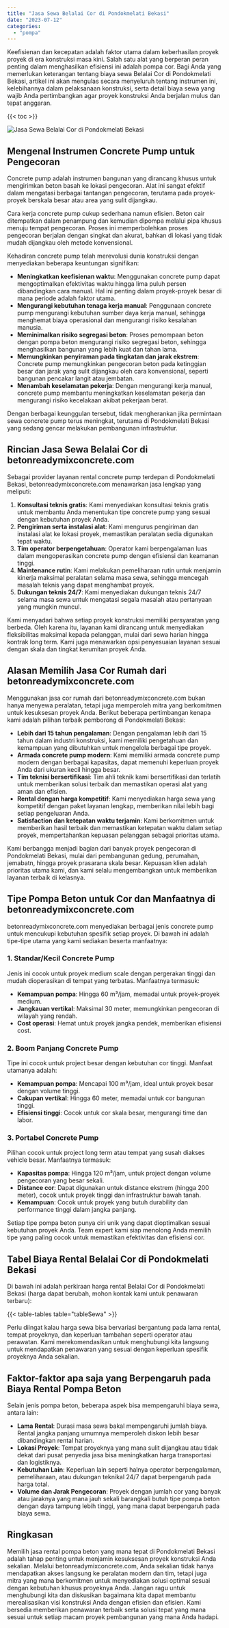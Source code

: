```yaml
---
title: "Jasa Sewa Belalai Cor di Pondokmelati Bekasi"
date: "2023-07-12"
categories: 
  - "pompa"
---
```


Keefisienan dan kecepatan adalah faktor utama dalam keberhasilan proyek proyek di era konstruksi masa kini. Salah satu alat yang berperan peran penting dalam menghasilkan efisiensi ini adalah pompa cor. Bagi Anda yang memerlukan keterangan tentang biaya sewa Belalai Cor di Pondokmelati Bekasi, artikel ini akan mengulas secara menyeluruh tentang instrumen ini, kelebihannya dalam pelaksanaan konstruksi, serta detail biaya sewa yang wajib Anda pertimbangkan agar proyek konstruksi Anda berjalan mulus dan tepat anggaran.

{{< toc >}}

![Jasa Sewa Belalai Cor di Pondokmelati Bekasi](https://betoncor8.github.io/pump/concrete-pump%20(2).png)

## Mengenal Instrumen Concrete Pump untuk Pengecoran

Concrete pump adalah instrumen bangunan yang dirancang khusus untuk mengirimkan beton basah ke lokasi pengecoran. Alat ini sangat efektif dalam mengatasi berbagai tantangan pengecoran, terutama pada proyek-proyek berskala besar atau area yang sulit dijangkau.

Cara kerja concrete pump cukup sederhana namun efisien. Beton cair ditempatkan dalam penampung dan kemudian dipompa melalui pipa khusus menuju tempat pengecoran. Proses ini memperbolehkan proses pengecoran berjalan dengan singkat dan akurat, bahkan di lokasi yang tidak mudah dijangkau oleh metode konvensional.

Kehadiran concrete pump telah merevolusi dunia konstruksi dengan menyediakan beberapa keuntungan signifikan:

- **Meningkatkan keefisienan waktu**: Menggunakan concrete pump dapat mengoptimalkan efektivitas waktu hingga lima puluh persen dibandingkan cara manual. Hal ini penting dalam proyek-proyek besar di mana periode adalah faktor utama.
- **Mengurangi kebutuhan tenaga kerja manual**: Penggunaan concrete pump mengurangi kebutuhan sumber daya kerja manual, sehingga menghemat biaya operasional dan mengurangi risiko kesalahan manusia.
- **Meminimalkan risiko segregasi beton**: Proses pemompaan beton dengan pompa beton mengurangi risiko segregasi beton, sehingga menghasilkan bangunan yang lebih kuat dan tahan lama.
- **Memungkinkan penyiraman pada tingkatan dan jarak ekstrem**: Concrete pump memungkinkan pengecoran beton pada ketinggian besar dan jarak yang sulit dijangkau oleh cara konvensional, seperti bangunan pencakar langit atau jembatan.
- **Menambah keselamatan pekerja**: Dengan mengurangi kerja manual, concrete pump membantu meningkatkan keselamatan pekerja dan mengurangi risiko kecelakaan akibat pekerjaan berat.

Dengan berbagai keunggulan tersebut, tidak mengherankan jika permintaan sewa concrete pump terus meningkat, terutama di Pondokmelati Bekasi yang sedang gencar melakukan pembangunan infrastruktur.

## Rincian Jasa Sewa Belalai Cor di betonreadymixconcrete.com

Sebagai provider layanan rental concrete pump terdepan di Pondokmelati Bekasi, betonreadymixconcrete.com menawarkan jasa lengkap yang meliputi:

1. **Konsultasi teknis gratis**: Kami menyediakan konsultasi teknis gratis untuk membantu Anda menentukan tipe concrete pump yang sesuai dengan kebutuhan proyek Anda.
2. **Pengiriman serta instalasi alat**: Kami mengurus pengiriman dan instalasi alat ke lokasi proyek, memastikan peralatan sedia digunakan tepat waktu.
3. **Tim operator berpengetahuan**: Operator kami berpengalaman luas dalam mengoperasikan concrete pump dengan efisiensi dan keamanan tinggi.
4. **Maintenance rutin**: Kami melakukan pemeliharaan rutin untuk menjamin kinerja maksimal peralatan selama masa sewa, sehingga mencegah masalah teknis yang dapat menghambat proyek.
5. **Dukungan teknis 24/7**: Kami menyediakan dukungan teknis 24/7 selama masa sewa untuk mengatasi segala masalah atau pertanyaan yang mungkin muncul.

Kami menyadari bahwa setiap proyek konstruksi memiliki persyaratan yang berbeda. Oleh karena itu, layanan kami dirancang untuk menyediakan fleksibilitas maksimal kepada pelanggan, mulai dari sewa harian hingga kontrak long term. Kami juga menawarkan opsi penyesuaian layanan sesuai dengan skala dan tingkat kerumitan proyek Anda.

## Alasan Memilih Jasa Cor Rumah dari betonreadymixconcrete.com

Menggunakan jasa cor rumah dari betonreadymixconcrete.com bukan hanya menyewa peralatan, tetapi juga memperoleh mitra yang berkomitmen untuk kesuksesan proyek Anda. Berikut beberapa pertimbangan kenapa kami adalah pilihan terbaik pemborong di Pondokmelati Bekasi:

- **Lebih dari 15 tahun pengalaman**: Dengan pengalaman lebih dari 15 tahun dalam industri konstruksi, kami memiliki pengetahuan dan kemampuan yang dibutuhkan untuk mengelola berbagai tipe proyek.
- **Armada concrete pump modern**: Kami memiliki armada concrete pump modern dengan berbagai kapasitas, dapat memenuhi keperluan proyek Anda dari ukuran kecil hingga besar.
- **Tim teknisi bersertifikasi**: Tim ahli teknik kami bersertifikasi dan terlatih untuk memberikan solusi terbaik dan memastikan operasi alat yang aman dan efisien.
- **Rental dengan harga kompetitif**: Kami menyediakan harga sewa yang kompetitif dengan paket layanan lengkap, memberikan nilai lebih bagi setiap pengeluaran Anda.
- **Satisfaction dan ketepatan waktu terjamin**: Kami berkomitmen untuk memberikan hasil terbaik dan memastikan ketepatan waktu dalam setiap proyek, mempertahankan kepuasan pelanggan sebagai prioritas utama.

Kami berbangga menjadi bagian dari banyak proyek pengecoran di Pondokmelati Bekasi, mulai dari pembangunan gedung, perumahan, jemabatn, hingga proyek prasarana skala besar. Kepuasan klien adalah prioritas utama kami, dan kami selalu mengembangkan untuk memberikan layanan terbaik di kelasnya.

## Tipe Pompa Beton untuk Cor dan Manfaatnya di betonreadymixconcrete.com

betonreadymixconcrete.com menyediakan berbagai jenis concrete pump untuk mencukupi kebutuhan spesifik setiap proyek. Di bawah ini adalah tipe-tipe utama yang kami sediakan beserta manfaatnya:

### 1\. Standar/Kecil Concrete Pump

Jenis ini cocok untuk proyek medium scale dengan pergerakan tinggi dan mudah dioperasikan di tempat yang terbatas. Manfaatnya termasuk:

- **Kemampuan pompa**: Hingga 60 m³/jam, memadai untuk proyek-proyek medium.
- **Jangkauan vertikal**: Maksimal 30 meter, memungkinkan pengecoran di wilayah yang rendah.
- **Cost operasi**: Hemat untuk proyek jangka pendek, memberikan efisiensi cost.

### 2\. Boom Panjang Concrete Pump

Tipe ini cocok untuk project besar dengan kebutuhan cor tinggi. Manfaat utamanya adalah:

- **Kemampuan pompa**: Mencapai 100 m³/jam, ideal untuk proyek besar dengan volume tinggi.
- **Cakupan vertikal**: Hingga 60 meter, memadai untuk cor bangunan tinggi.
- **Efisiensi tinggi**: Cocok untuk cor skala besar, mengurangi time dan labor.

### 3\. Portabel Concrete Pump

Pilihan cocok untuk project long term atau tempat yang susah diakses vehicle besar. Manfaatnya termasuk:

- **Kapasitas pompa**: Hingga 120 m³/jam, untuk project dengan volume pengecoran yang besar sekali.
- **Distance cor**: Dapat digunakan untuk distance ekstrem (hingga 200 meter), cocok untuk proyek tinggi dan infrastruktur bawah tanah.
- **Kemampuan**: Cocok untuk proyek yang butuh durability dan performance tinggi dalam jangka panjang.

Setiap tipe pompa beton punya ciri unik yang dapat dioptimalkan sesuai kebutuhan proyek Anda. Team expert kami siap menolong Anda memilih tipe yang paling cocok untuk memastikan efektivitas dan efisiensi cor.

## Tabel Biaya Rental Belalai Cor di Pondokmelati Bekasi

Di bawah ini adalah perkiraan harga rental Belalai Cor di Pondokmelati Bekasi (harga dapat berubah, mohon kontak kami untuk penawaran terbaru):

{{< table-tables table="tableSewa" >}}

Perlu diingat kalau harga sewa bisa bervariasi bergantung pada lama rental, tempat proyeknya, dan keperluan tambahan seperti operator atau perawatan. Kami merekomendasikan untuk menghubungi kita langsung untuk mendapatkan penawaran yang sesuai dengan keperluan spesifik proyeknya Anda sekalian.

## Faktor-faktor apa saja yang Berpengaruh pada Biaya Rental Pompa Beton

Selain jenis pompa beton, beberapa aspek bisa mempengaruhi biaya sewa, antara lain:

- **Lama Rental**: Durasi masa sewa bakal mempengaruhi jumlah biaya. Rental jangka panjang umumnya memperoleh diskon lebih besar dibandingkan rental harian.
- **Lokasi Proyek**: Tempat proyeknya yang mana sulit dijangkau atau tidak dekat dari pusat penyedia jasa bisa meningkatkan harga transportasi dan logistiknya.
- **Kebutuhan Lain**: Keperluan lain seperti halnya operator berpengalaman, pemeliharaan, atau dukungan teknikal 24/7 dapat berpengaruh pada harga total.
- **Volume dan Jarak Pengecoran**: Proyek dengan jumlah cor yang banyak atau jaraknya yang mana jauh sekali barangkali butuh tipe pompa beton dengan daya tampung lebih tinggi, yang mana dapat berpengaruh pada biaya sewa.

## Ringkasan

Memilih jasa rental pompa beton yang mana tepat di Pondokmelati Bekasi adalah tahap penting untuk menjamin kesuksesan proyek konstruksi Anda sekalian. Melalui betonreadymixconcrete.com, Anda sekalian tidak hanya mendapatkan akses langsung ke peralatan modern dan tim, tetapi juga mitra yang mana berkomitmen untuk menyediakan solusi optimal sesuai dengan kebutuhan khusus proyeknya Anda. Jangan ragu untuk menghubungi kita dan diskusikan bagaimana kita dapat membantu merealisasikan visi konstruksi Anda dengan efisien dan efisien. Kami bersedia memberikan penawaran terbaik serta solusi tepat yang mana sesuai untuk setiap macam proyek pembangunan yang mana Anda hadapi.
